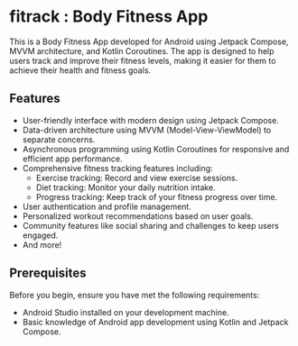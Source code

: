 # fitrack : Body Fitness App
This is a Body Fitness App developed for Android using Jetpack Compose, MVVM architecture, and Kotlin Coroutines. The app is designed to help users track and improve their fitness levels, making it easier for them to achieve their health and fitness goals.

## Features
- User-friendly interface with modern design using Jetpack Compose.
- Data-driven architecture using MVVM (Model-View-ViewModel) to separate concerns.
- Asynchronous programming using Kotlin Coroutines for responsive and efficient app performance.
- Comprehensive fitness tracking features including:
  - Exercise tracking: Record and view exercise sessions.
  - Diet tracking: Monitor your daily nutrition intake.
  - Progress tracking: Keep track of your fitness progress over time.
- User authentication and profile management.
- Personalized workout recommendations based on user goals.
- Community features like social sharing and challenges to keep users engaged.
- And more!

## Prerequisites
Before you begin, ensure you have met the following requirements:
- Android Studio installed on your development machine.
- Basic knowledge of Android app development using Kotlin and Jetpack Compose.
